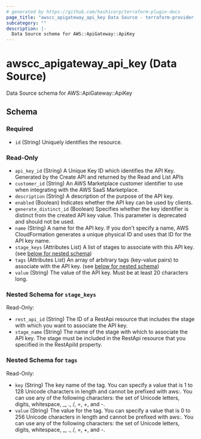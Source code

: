 ```yaml
---
# generated by https://github.com/hashicorp/terraform-plugin-docs
page_title: "awscc_apigateway_api_key Data Source - terraform-provider-awscc"
subcategory: ""
description: |-
  Data Source schema for AWS::ApiGateway::ApiKey
---
```


# awscc_apigateway_api_key (Data Source)

Data Source schema for AWS::ApiGateway::ApiKey



<!-- schema generated by tfplugindocs -->
## Schema

### Required

- `id` (String) Uniquely identifies the resource.

### Read-Only

- `api_key_id` (String) A Unique Key ID which identifies the API Key. Generated by the Create API and returned by the Read and List APIs
- `customer_id` (String) An AWS Marketplace customer identifier to use when integrating with the AWS SaaS Marketplace.
- `description` (String) A description of the purpose of the API key.
- `enabled` (Boolean) Indicates whether the API key can be used by clients.
- `generate_distinct_id` (Boolean) Specifies whether the key identifier is distinct from the created API key value. This parameter is deprecated and should not be used.
- `name` (String) A name for the API key. If you don't specify a name, AWS CloudFormation generates a unique physical ID and uses that ID for the API key name.
- `stage_keys` (Attributes List) A list of stages to associate with this API key. (see [below for nested schema](#nestedatt--stage_keys))
- `tags` (Attributes List) An array of arbitrary tags (key-value pairs) to associate with the API key. (see [below for nested schema](#nestedatt--tags))
- `value` (String) The value of the API key. Must be at least 20 characters long.

<a id="nestedatt--stage_keys"></a>
### Nested Schema for `stage_keys`

Read-Only:

- `rest_api_id` (String) The ID of a RestApi resource that includes the stage with which you want to associate the API key.
- `stage_name` (String) The name of the stage with which to associate the API key. The stage must be included in the RestApi resource that you specified in the RestApiId property.


<a id="nestedatt--tags"></a>
### Nested Schema for `tags`

Read-Only:

- `key` (String) The key name of the tag. You can specify a value that is 1 to 128 Unicode characters in length and cannot be prefixed with aws:. You can use any of the following characters: the set of Unicode letters, digits, whitespace, _, ., /, =, +, and -.
- `value` (String) The value for the tag. You can specify a value that is 0 to 256 Unicode characters in length and cannot be prefixed with aws:. You can use any of the following characters: the set of Unicode letters, digits, whitespace, _, ., /, =, +, and -.


